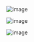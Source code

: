 ![image](https://github.com/yangshiteng/Data-Science-Learning-Path/assets/60442877/4d7fa31b-8a6f-4fd1-8da5-5249f8215766)

![image](https://github.com/yangshiteng/Data-Science-Learning-Path/assets/60442877/2650265c-3ae3-4759-8f80-d246d4f222e4)

![image](https://github.com/yangshiteng/Data-Science-Learning-Path/assets/60442877/23d9c4a0-a160-4ade-82b0-91629a65163b)
